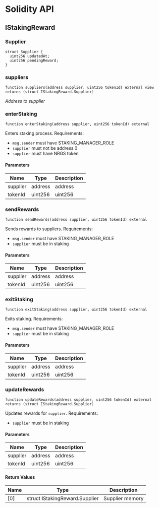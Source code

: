 # Solidity API

## IStakingReward

### Supplier

```solidity
struct Supplier {
  uint256 updatedAt;
  uint256 pendingReward;
}
```

### suppliers

```solidity
function suppliers(address supplier, uint256 tokenId) external view returns (struct IStakingReward.Supplier)
```

_Address to supplier_

### enterStaking

```solidity
function enterStaking(address supplier, uint256 tokenId) external
```

Enters staking process.
Requirements:
- `msg.sender` must have STAKING_MANAGER_ROLE
- `supplier` must not be address 0
- `supplier` must have NRGS token

#### Parameters

| Name | Type | Description |
| ---- | ---- | ----------- |
| supplier | address | address |
| tokenId | uint256 | uint256 |

### sendRewards

```solidity
function sendRewards(address supplier, uint256 tokenId) external
```

Sends rewards to suppliers.
Requirements:
- `msg.sender` must have STAKING_MANAGER_ROLE
- `supplier` must be in staking

#### Parameters

| Name | Type | Description |
| ---- | ---- | ----------- |
| supplier | address | address |
| tokenId | uint256 | uint256 |

### exitStaking

```solidity
function exitStaking(address supplier, uint256 tokenId) external
```

Exits staking.
Requirements:
- `msg.sender` must have STAKING_MANAGER_ROLE
- `supplier` must be in staking

#### Parameters

| Name | Type | Description |
| ---- | ---- | ----------- |
| supplier | address | address |
| tokenId | uint256 | uint256 |

### updateRewards

```solidity
function updateRewards(address supplier, uint256 tokenId) external returns (struct IStakingReward.Supplier)
```

Updates rewards for `supplier`.
Requirements:
- `supplier` must be in staking

#### Parameters

| Name | Type | Description |
| ---- | ---- | ----------- |
| supplier | address | address |
| tokenId | uint256 | uint256 |

#### Return Values

| Name | Type | Description |
| ---- | ---- | ----------- |
| [0] | struct IStakingReward.Supplier | Supplier memory |

